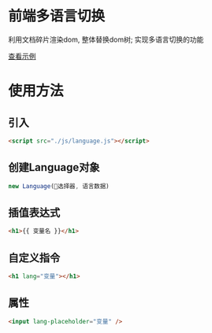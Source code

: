 


# 前端多语言切换

利用文档碎片渲染dom, 整体替换dom树; 实现多语言切换的功能

[查看示例]( http://www.yuanjingzhuang.com/multi-language-switching/.)


# 使用方法

## 引入
```html
<script src="./js/language.js"></script>
```
## 创建Language对象
```js
new Language(选择器, 语言数据)
```

## 插值表达式
```html
<h1>{{ 变量名 }}</h1>
```

## 自定义指令
```html
<h1 lang="变量"></h1>
```
## 属性
```html
<input lang-placeholder="变量" />
```